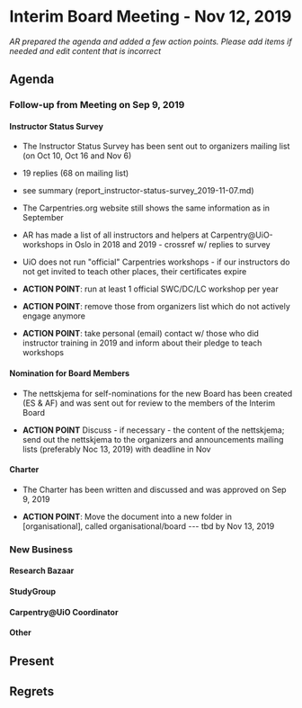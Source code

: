 # Interim Board Meeting - Nov 12, 2019

*AR prepared the agenda and added a few action points. Please add items if needed and edit content that is incorrect*

## Agenda

### Follow-up from Meeting on Sep 9, 2019

#### Instructor Status Survey

* The Instructor Status Survey has been sent out to organizers mailing list (on Oct 10, Oct 16 and Nov 6)
* 19 replies (68 on mailing list)
* see summary (report_instructor-status-survey_2019-11-07.md)
* The Carpentries.org website still shows the same information as in September
* AR has made a list of all instructors and helpers at Carpentry@UiO-workshops in Oslo in 2018 and 2019 - crossref w/ replies to survey
* UiO does not run "official" Carpentries workshops - if our instructors do not get invited to teach other places, their certificates expire
* **ACTION POINT**: run at least 1 official SWC/DC/LC workshop per year

* **ACTION POINT**: remove those from organizers list which do not actively engage anymore

* **ACTION POINT**: take personal (email) contact w/ those who did instructor training in 2019 and inform about their pledge to teach workshops

#### Nomination for Board Members

* The nettskjema for self-nominations for the new Board has been created (ES & AF) and was sent out for review to the members of the Interim Board

* **ACTION POINT** Discuss - if necessary - the content of the nettskjema; send out the nettskjema to the organizers and announcements mailing lists (preferably Noc 13, 2019) with deadline in Nov

#### Charter

* The Charter has been written and discussed and was approved on Sep 9, 2019

* **ACTION POINT**: Move the document into a new folder in [organisational], called organisational/board --- tbd by Nov 13, 2019

### New Business

#### Research Bazaar

#### StudyGroup

#### Carpentry@UiO Coordinator

#### Other

## Present

## Regrets

##
